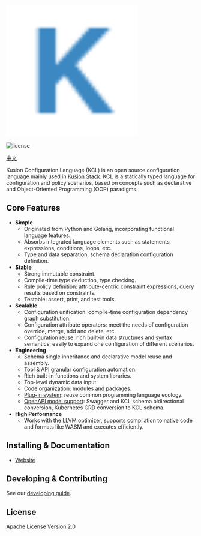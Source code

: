 <p>
<img src="https://raw.githubusercontent.com/KusionStack/KCLVM/master/icons/KCL40x40.png" width="350" title="KCLVM Icon" alt="KCLVM Icon">
</p>

![license](https://img.shields.io/badge/license-Apache--2.0-green.svg)

[中文](./README_ZH.md)

Kusion Configuration Language (KCL) is an open source configuration language mainly used in [Kusion Stack](https://kusionstack.io). KCL is a statically typed language for configuration and policy scenarios, based on concepts such as declarative and Object-Oriented Programming (OOP) paradigms.

## Core Features

+ **Simple**
  + Originated from Python and Golang, incorporating functional language features.
  + Absorbs integrated language elements such as statements, expressions, conditions, loops, etc.
  + Type and data separation, schema declaration configuration definition.
+ **Stable**
  + Strong immutable constraint.
  + Compile-time type deduction, type checking.
  + Rule policy definition: attribute-centric constraint expressions, query results based on constraints.
  + Testable: assert, print, and test tools.
+ **Scalable**
  + Configuration unification: compile-time configuration dependency graph substitution.
  + Configuration attribute operators: meet the needs of configuration override, merge, add and delete, etc.
  + Configuration reuse: rich built-in data structures and syntax semantics, easily to expand one configuration of different scenarios.
+ **Engineering**
  + Schema single inheritance and declarative model reuse and assembly.
  + Tool & API granular configuration automation.
  + Rich built-in functions and system libraries.
  + Top-level dynamic data input.
  + Code organization: modules and packages.
  + [Plug-in system](https://github.com/KusionStack/kcl-plugin): reuse common programming language ecology.
  + [OpenAPI model support](https://github.com/KusionStack/kcl-openapi): Swagger and KCL schema bidirectional conversion, Kubernetes CRD conversion to KCL schema.
+ **High Performance**
  + Works with the LLVM optimizer, supports compilation to native code and formats like WASM and executes efficiently.

## Installing & Documentation

+ [Website](https://kusionstack.io)

## Developing & Contributing

See our [developing guide](./CONTRIBUTING.md).

## License

Apache License Version 2.0
